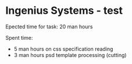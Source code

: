 # Ingenius Systems - test
Epected time for task: 20 man hours

Spent time:
* 5 man hours on css specification reading
* 3 man hours psd template processing (cutting)
